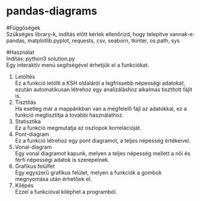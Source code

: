 # pandas-diagrams

#Függőségek  
Szükséges library-k, indítás előtt kérlek ellenőrizd, hogy telepítve vannak-e:  
pandas, matplotlib.pyplot, requests, csv, seaborn, tkinter, os.path, sys

#Használat  
Indítás: python3 solution.py  
Egy interaktív menü segítségével érhetjük el a funkciókat.
1. Letöltés  
   Ez a funkció letölti a KSH oldaláról a legfrissebb népességi adatokat, ezután automatikusan létrehoz egy analizáláshoz alkalmas tisztított fájlt is.
2. Tisztítás  
   Ha esetleg már a mappánkban van a megfelelő fájl az adatokkal, ez a funkció megtisztítja a további használathoz.
3. Statisztika  
   Ez a funkció megmutatja az oszlopok korrelációját.
4. Pont-diagram  
   Ez a funkció létrehoz egy pont diagramot, a teljes népesség értékeivel.
5. Vonal-diagram  
   Egy vonal diagramot kapunk, melyen a teljes népesség mellett a női és férfi népességi adatok is szerepelnek.
6. Grafikus felülfet  
   Egy egyszerű grafikus felület, melyen a funkciók a gombok megnyomása után érhetőek el.
7. Kilépés  
   Ezzel a funkcióval kiléphet a programból.
